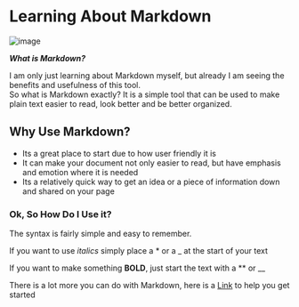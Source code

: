 # Learning About Markdown

![image](https://user-images.githubusercontent.com/90275542/132552653-46c14daa-6130-40d4-8d3d-02f967429609.png)

*__What is Markdown?__*

I am only just learning about Markdown myself, but already I am seeing the benefits and usefulness of this tool.  
So what is Markdown exactly?  It is a simple tool that can be used to make plain text easier to read, look better and be better organized.  

## Why Use Markdown?

* Its a great place to start due to how user friendly it is
* It can make your document not only easier to read, but have emphasis and emotion where it is needed
* Its a relatively quick way to get an idea or a piece of information down and shared on your page

### Ok, So How Do I Use it?

The syntax is fairly simple and easy to remember. 

If you want to use *italics* simply place a * or a _ at the start of your text

If you want to make something **BOLD**, just start the text with a ** or __

There is a lot more you can do with Markdown, here is a [Link](https://www.markdownguide.org/basic-syntax/#links) to help you get started











